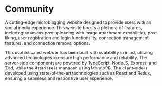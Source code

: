 # Community

A cutting-edge microblogging website designed to provide users with an social media experience. This website boasts a plethora of features, including seamless post uploading with image attachment capabilities, post liking, user registration and login functionality, connection management features, and connection removal options.

This sophisticated website has been built with scalability in mind, utilizing advanced technologies to ensure high performance and reliability. The server-side components are powered by TypeScript, NodeJS, Express, and Zod, while the database is managed using MongoDB. The client-side is developed using state-of-the-art technologies such as React and Redux, ensuring a seamless and responsive user experience.

